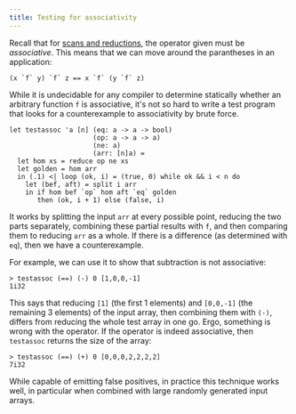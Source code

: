 ```yaml
---
title: Testing for associativity
---
```


Recall that for [scans and reductions](scan-reduce.html), the
operator given must be *associative*.  This means
that we can move around the parantheses in an application:

```
(x `f` y) `f` z == x `f` (y `f` z)
```

While it is undecidable for any compiler to determine statically
whether an arbitrary function `f` is associative, it's not so hard
to write a test program that looks for a counterexample to
associativity by brute force.

```futhark
let testassoc 'a [n] (eq: a -> a -> bool)
                     (op: a -> a -> a)
                     (ne: a)
                     (arr: [n]a) =
  let hom xs = reduce op ne xs
  let golden = hom arr
  in (.1) <| loop (ok, i) = (true, 0) while ok && i < n do
    let (bef, aft) = split i arr
    in if hom bef `op` hom aft `eq` golden
       then (ok, i + 1) else (false, i)
```

It works by splitting the input `arr` at every possible point,
reducing the two parts separately, combining these partial results
with `f`, and then comparing them to reducing `arr` as a whole.  If
there is a difference (as determined with `eq`), then we have a
counterexample.

For example, we can use it to show that subtraction is not associative:

```
> testassoc (==) (-) 0 [1,0,0,-1]
1i32
```

This says that reducing `[1]` (the first 1 elements) and `[0,0,-1]`
(the remaining 3 elements) of the input array, then combining them
with `(-)`, differs from reducing the whole test array in one go.
Ergo, something is wrong with the operator.  If the operator is
indeed associative, then `testassoc` returns the size of the array:

```
> testassoc (==) (+) 0 [0,0,0,2,2,2,2]
7i32
```

While capable of emitting false positives, in practice this
technique works well, in particular when combined with large
randomly generated input arrays.
